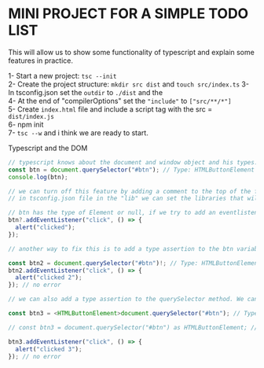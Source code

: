 # MINI PROJECT FOR A SIMPLE TODO LIST

This will allow us to show some functionality of typescript and explain some features in practice.

1- Start a new project: `tsc --init`  
2- Create the project structure: `mkdir src dist` and `touch src/index.ts`
3- In tsconfig.json set the `outdir` to `./dist` and the  
4- At the end of "compilerOptions" set the `"include"` to `["src/**/*"]`  
5- Create `index.html` file and include a script tag with the src = `dist/index.js`  
6- npm init  
7- `tsc --w` and i think we are ready to start.

Typescript and the DOM

```ts
// typescript knows about the document and window object and his types.
const btn = document.querySelector("#btn"); // Type: HTMLButtonElement
console.log(btn);

// we can turn off this feature by adding a comment to the top of the file like this:
// in tsconfig.json file in the "lib" we can set the libraries that will be added to our project. While commented the default value knows about the "dom" library. If we uncomment it, it will not know about the "dom" library and no other library. Only if we add it to the "lib" array.

// btn has the type of Element or null, if we try to add an eventlistener to it, it will give us an error because it can be null. We can fix this by adding a check if it is null or not.
btn?.addEventListener("click", () => {
  alert("clicked");
});

// another way to fix this is to add a type assertion to the btn variable. We can do this by adding an exclamation mark after the variable name.

const btn2 = document.querySelector("#btn")!; // Type: HTMLButtonElement
btn2.addEventListener("click", () => {
  alert("clicked 2");
}); // no error

// we can also add a type assertion to the querySelector method. We can do this by adding a <HTMLButtonElement> before the querySelector method. This is called a type assertion.

const btn3 = <HTMLButtonElement>document.querySelector("#btn"); // Type: HTMLButtonElement

// const btn3 = document.querySelector("#btn") as HTMLButtonElement; // alternative assertion syntax

btn3.addEventListener("click", () => {
  alert("clicked 3");
}); // no error
```
